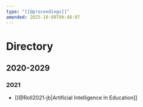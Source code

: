 ```yaml
---
type: "[[@proceedings]]"
amended: 2025-10-08T09:48:07
---
```


# Directory
## 2020-2029
### 2021
- [[@Roll2021-jb|Artificial Intelligence In Education]]
